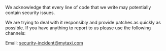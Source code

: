 We acknowledge that every line of code that we write may potentially contain security issues.

We are trying to deal with it responsibly and provide patches as quickly as possible. If you have anything to report to us please use the following channels:

Email: security-incident@mytaxi.com
